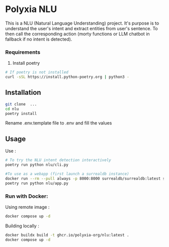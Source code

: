 # Polyxia NLU

This is a NLU (Natural Language Understanding) project. It's purpose is to understand the user's intent and extract entities from user's sentence.
To then call the corresponding action (morty functions or LLM chatbot in fallback if no intent is detected).

### Requirements

1. Install poetry

```bash
# If poetry is not installed
curl -sSL https://install.python-poetry.org | python3 -
```

## Installation

```bash
git clone  ...
cd nlu
poetry install
```

Rename .env.template file to .env and fill the values

## Usage

Use :

```bash
# To try the NLU intent detection interactively
poetry run python nlu/cli.py

#To use as a webapp (first launch a surrealdb instance)
docker run --rm --pull always -p 8000:8000 surrealdb/surrealdb:latest start --pass root
poetry run python nlu/app.py
```

### Run with Docker:

Using remote image :

```bash
docker compose up -d
```

Building locally :

```bash
docker buildx build -t ghcr.io/polyxia-org/nlu:latest .
docker compose up -d
```
